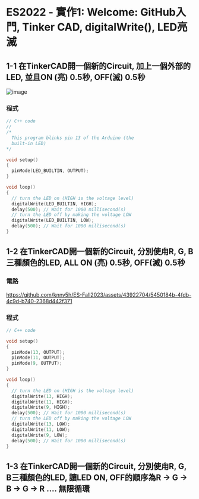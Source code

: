 # ES2022 - 實作1: Welcome: GitHub入門, Tinker CAD, digitalWrite(), LED亮滅

## 1-1 在TinkerCAD開一個新的Circuit, 加上一個外部的LED, 並且ON (亮) 0.5秒, OFF(滅) 0.5秒

![image](https://github.com/knnv5h/ES-Fall2023/assets/43922704/4002a9cb-5814-4a74-974d-2365d7407a9e)

### 程式

```C
// C++ code
//
/*
  This program blinks pin 13 of the Arduino (the
  built-in LED)
*/

void setup()
{
  pinMode(LED_BUILTIN, OUTPUT);
}

void loop()
{
  // turn the LED on (HIGH is the voltage level)
  digitalWrite(LED_BUILTIN, HIGH);
  delay(500); // Wait for 1000 millisecond(s)
  // turn the LED off by making the voltage LOW
  digitalWrite(LED_BUILTIN, LOW);
  delay(500); // Wait for 1000 millisecond(s)
}
```

## 1-2 在TinkerCAD開一個新的Circuit, 分別使甪R, G, B三種顏色的LED, ALL ON (亮) 0.5秒, OFF(滅) 0.5秒

### 電路

https://github.com/knnv5h/ES-Fall2023/assets/43922704/5450184b-4fdb-4c9d-b740-2368d442f371

### 程式
```C
// C++ code

void setup()
{
  pinMode(13, OUTPUT);
  pinMode(11, OUTPUT);
  pinMode(9, OUTPUT);
}

void loop()
{
  // turn the LED on (HIGH is the voltage level)
  digitalWrite(13, HIGH);
  digitalWrite(11, HIGH);
  digitalWrite(9, HIGH);
  delay(500); // Wait for 1000 millisecond(s)
  // turn the LED off by making the voltage LOW
  digitalWrite(13, LOW);
  digitalWrite(11, LOW);
  digitalWrite(9, LOW);
  delay(500); // Wait for 1000 millisecond(s)
}
```

## 1-3 在TinkerCAD開一個新的Circuit, 分別使甪R, G, B三種顏色的LED, 讓LED ON, OFF的順序為R → G → B → G → R .... 無限循環
